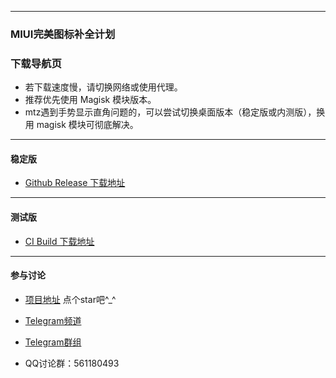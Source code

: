
---

### MIUI完美图标补全计划

### 下载导航页

- 若下载速度慢，请切换网络或使用代理。
- 推荐优先使用 Magisk 模块版本。
- mtz遇到手势显示直角问题的，可以尝试切换桌面版本（稳定版或内测版），换用 magisk 模块可彻底解决。

---

#### 稳定版 

- [Github Release 下载地址](https://github.com/pzcn/MIUI-Adapted-Icons-Complement-Project/releases/latest)

---

#### 测试版

- [CI Build 下载地址](https://miui.iconsx.tech/ci.html)

---

#### 参与讨论

- [项目地址](https://github.com/pzcn/MIUI-Adapted-Icons-Complement-Project/)  点个star吧^_^

- [Telegram频道](https://t.me/miuiicons)

- [Telegram群组](https://t.me/miui_icons_dev)

- QQ讨论群：561180493
